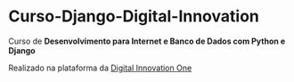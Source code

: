 # Curso-Django-Digital-Innovation
Curso de **Desenvolvimento para Internet e Banco de Dados com Python e Django**

Realizado na plataforma da [Digital Innovation One](https://digitalinnovation.one/)
